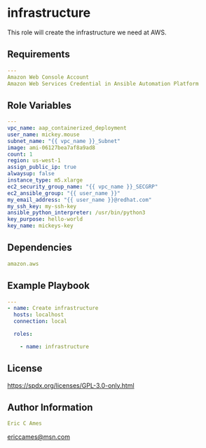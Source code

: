 infrastructure
=========

This role will create the infrastructure we need at AWS.

Requirements
------------
```yaml
---
Amazon Web Console Account
Amazon Web Services Credential in Ansible Automation Platform
```
Role Variables
--------------
```yaml
---
vpc_name: aap_containerized_deployment
user_name: mickey.mouse
subnet_name: "{{ vpc_name }}_Subnet"
image: ami-06127bea7af8a9ad8
count: 1
region: us-west-1
assign_public_ip: true
alwaysup: false
instance_type: m5.xlarge
ec2_security_group_name: "{{ vpc_name }}_SECGRP"
ec2_ansible_group: "{{ user_name }}"
my_email_address: "{{ user_name }}@redhat.com"
my_ssh_key: my-ssh-key
ansible_python_interpreter: /usr/bin/python3
key_purpose: hello-world
key_name: mickeys-key
```
Dependencies
------------
```yaml
amazon.aws
```
Example Playbook
----------------
```yaml
---
- name: Create infrastructure
  hosts: localhost
  connection: local

  roles:

    - name: infrastructure
```
License
-------

https://spdx.org/licenses/GPL-3.0-only.html

Author Information
------------------
```yaml
Eric C Ames
```
ericcames@msn.com